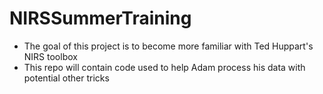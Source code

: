 # NIRSSummerTraining
- The goal of this project is to become more familiar with Ted Huppart's NIRS toolbox
- This repo will contain code used to help Adam process his data with potential other tricks
